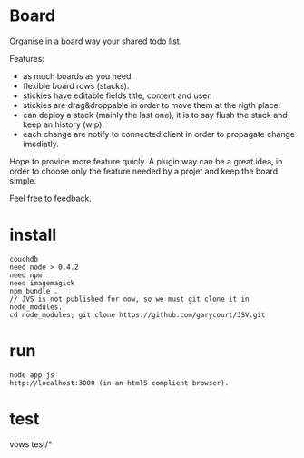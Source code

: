 # Board

Organise in a board way your shared todo list.

Features:

* as much boards as you need.
* flexible board rows (stacks).
* stickies have editable fields title, content and user.
* stickies are drag&droppable in order to move them at the rigth place.
* can deploy a stack (mainly the last one), it is to say flush the stack and keep an history (wip).
* each change are notify to connected client in order to propagate change imediatly.

Hope to provide more feature quicly. A plugin way can be a great idea, in order to choose only the feature needed by a projet and keep the board simple.

Feel free to feedback.

# install

    couchdb
    need node > 0.4.2
    need npm
    need imagemagick
    npm bundle .
    // JVS is not published for now, so we must git clone it in node_modules.
    cd node_modules; git clone https://github.com/garycourt/JSV.git

# run

    node app.js
    http://localhost:3000 (in an html5 complient browser).

# test

  vows test/*
